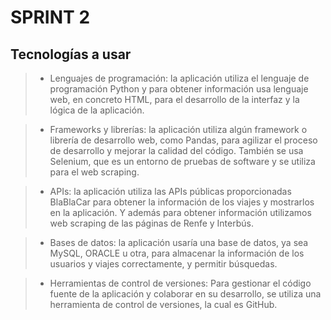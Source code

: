 # SPRINT 2

## Tecnologías a usar

> -	Lenguajes de programación: la aplicación utiliza el lenguaje de programación Python y para obtener información usa lenguaje web, en concreto HTML, para el desarrollo   de la interfaz y la lógica de la aplicación.

> -	Frameworks y librerías: la aplicación utiliza algún framework o librería de desarrollo web, como Pandas, para agilizar el proceso de desarrollo y mejorar la calidad   del código. También se usa Selenium, que es un entorno de pruebas de software y se utiliza para el web scraping.

> -	APIs: la aplicación utiliza las APIs públicas proporcionadas BlaBlaCar para obtener la información de los viajes y mostrarlos en la aplicación. Y además para obtener   información utilizamos web scraping de las páginas de Renfe y Interbús.

> -	Bases de datos: la aplicación usaría una base de datos, ya sea MySQL, ORACLE u otra, para almacenar la información de los usuarios y viajes correctamente, y permitir   búsquedas.

> -	Herramientas de control de versiones: Para gestionar el código fuente de la aplicación y colaborar en su desarrollo, se utiliza una herramienta de control de           versiones, la cual es GitHub.
